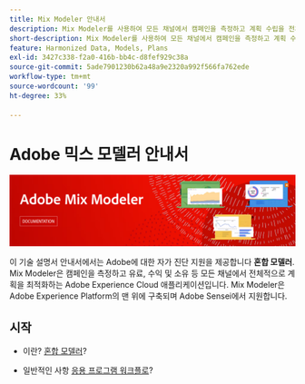 ```yaml
---
title: Mix Modeler 안내서
description: Mix Modeler를 사용하여 모든 채널에서 캠페인을 측정하고 계획 수립을 전체적으로 최적화하는 방법에 대해 알아봅니다.
short-description: Mix Modeler를 사용하여 모든 채널에서 캠페인을 측정하고 계획 수립을 전체적으로 최적화하는 방법에 대해 알아봅니다.
feature: Harmonized Data, Models, Plans
exl-id: 3427c338-f2a0-416b-bb4c-d8fef929c38a
source-git-commit: 5ade7901230b62a48a9e2320a992f566fa762ede
workflow-type: tm+mt
source-wordcount: '99'
ht-degree: 33%

---
```


# Adobe 믹스 모델러 안내서

![배너](assets/mix-modeler-banner.png)

이 기술 설명서 안내서에서는 Adobe에 대한 자가 진단 지원을 제공합니다 **혼합 모델러**. Mix Modeler은 캠페인을 측정하고 유료, 수익 및 소유 등 모든 채널에서 전체적으로 계획을 최적화하는 Adobe Experience Cloud 애플리케이션입니다. Mix Modeler은 Adobe Experience Platform의 맨 위에 구축되며 Adobe Sensei에서 지원합니다.

## 시작

* 이란? [혼합 모델러](get-started/about.md)?

* 일반적인 사항 [응용 프로그램 워크플로](get-started/workflow.md)?
